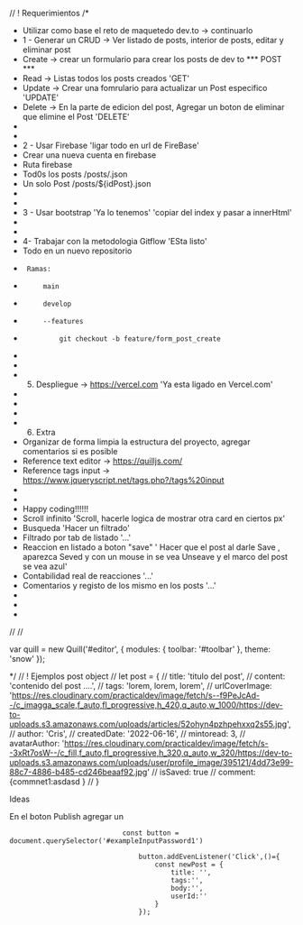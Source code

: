 // ! Requerimientos
/*
 * Utilizar como base el reto de maquetedo dev.to -> continuarlo
 * 1 - Generar un CRUD -> Ver listado de posts, interior de posts, editar y eliminar post
 *  Create -> crear un formulario para crear los posts de dev to                                            *** POST ***
 *  Read   -> Listas todos los posts creados                                                                 'GET'
 *  Update -> Crear una fomrulario para actualizar un Post especifico                                       'UPDATE'
 *  Delete -> En la parte de edicion del post, Agregar un boton de eliminar que elimine el Post             'DELETE'
 *
 *
 * 2 - Usar Firebase 'ligar todo en url de FireBase'
 * Crear una nueva cuenta en firebase
 * Ruta firebase
 *  Tod0s los posts /posts/.json
 *  Un solo Post /posts/${idPost}.json
 *
 *
 * 3 - Usar bootstrap                                                    'Ya lo tenemos'  'copiar del index y pasar a innerHtml'
 *
 *
 * 4- Trabajar con la metodologia Gitflow                                 'ESta listo'
 * Todo en un nuevo repositorio
 *      Ramas:
 *          main
 *          develop
 *          --features
 *              git checkout -b feature/form_post_create
 *
 *
 * 5. Despliegue -> https://vercel.com                                     'Ya esta ligado en Vercel.com'
 *
 *
 *
 * 6. Extra
 * Organizar de forma limpia la estructura del proyecto, agregar comentarios si es posible
 * Reference text editor ->  https://quilljs.com/
 * Reference tags input -> https://www.jqueryscript.net/tags.php?/tags%20input
 *
 *
 * Happy coding!!!!!!
* Scroll infinito                                     'Scroll, hacerle logica de mostrar otra card en ciertos px'
* Busqueda                                                                   'Hacer un filtrado' 
* Filtrado por tab de listado                                                '...'
* Reaccion en listado a boton "save"           ' Hacer que el post al darle Save , aparezca Seved y con un mouse in se vea Unseave y el marco del post se vea azul'
* Contabilidad real de reacciones                                            '...'
* Comentarios y registo de los mismo en los posts                            '...'
*
*
*


// <link href="https://cdn.quilljs.com/1.2.6/quill.snow.css" rel="stylesheet">
// <script src="https://cdn.quilljs.com/1.2.6/quill.min.js"></script>

var quill = new Quill('#editor', {
  modules: {
    toolbar: '#toolbar'
  },
  theme: 'snow'
});


*/
// ! Ejemplos post object
//  let post = {
//     title: 'titulo del post',
//     content: 'contenido del post ....',
//     tags: 'lorem, lorem, lorem',
//     urlCoverImage: 'https://res.cloudinary.com/practicaldev/image/fetch/s--f9PeJcAd--/c_imagga_scale,f_auto,fl_progressive,h_420,q_auto,w_1000/https://dev-to-uploads.s3.amazonaws.com/uploads/articles/52ohyn4pzhpehxxq2s55.jpg',
//     author: 'Cris',
//     createdDate: '2022-06-16',
//     mintoread: 3,
//     avatarAuthor: 'https://res.cloudinary.com/practicaldev/image/fetch/s--3xRt7osW--/c_fill,f_auto,fl_progressive,h_320,q_auto,w_320/https://dev-to-uploads.s3.amazonaws.com/uploads/user/profile_image/395121/4dd73e99-88c7-4886-b485-cd246beaaf92.jpg'
//     isSaved: true
//     comment: {commnet1:asdasd }
// }




Ideas 

En el boton Publish agregar un  

                                const button = document.querySelector('#exampleInputPassword1') 

                                    button.addEvenListener('Click',()={
                                        const newPost = {
                                            title: '',
                                            tags:'',
                                            body:'',
                                            userId:''
                                        }
                                    });